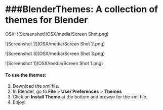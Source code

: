 ###BlenderThemes: A collection of themes for Blender
=============



OSX:
![Screenshot](OSX/media/Screen Shot.png)

![Screenshot 2](OSX/media/Screen Shot 2.png)

![Screenshot 3](OSX/media/Screen Shot 3.png)

![Screenshot 1](OSX/media/Screen Shot 1.png)


#### To use the themes:
1. Download the xml file.
2. In Blender, go to **File** > **User Preferences** > **Themes**
3. Click on **Install Theme** at the bottom and browse for the xml file.
4. Enjoy!
